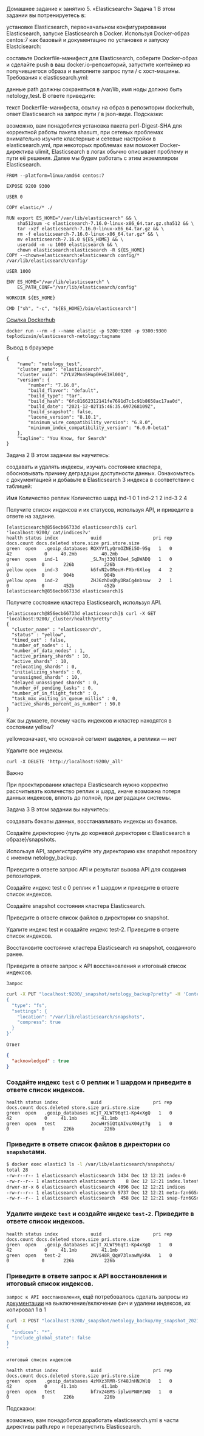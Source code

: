 Домашнее задание к занятию 5. «Elasticsearch»
Задача 1
В этом задании вы потренируетесь в:

установке Elasticsearch,
первоначальном конфигурировании Elasticsearch,
запуске Elasticsearch в Docker.
Используя Docker-образ centos:7 как базовый и документацию по установке и запуску Elastcisearch:

составьте Dockerfile-манифест для Elasticsearch,
соберите Docker-образ и сделайте push в ваш docker.io-репозиторий,
запустите контейнер из получившегося образа и выполните запрос пути / c хост-машины.
Требования к elasticsearch.yml:

данные path должны сохраняться в /var/lib,
имя ноды должно быть netology_test.
В ответе приведите:

текст Dockerfile-манифеста,
ссылку на образ в репозитории dockerhub,
ответ Elasticsearch на запрос пути / в json-виде.
Подсказки:

возможно, вам понадобится установка пакета perl-Digest-SHA для корректной работы пакета shasum,
при сетевых проблемах внимательно изучите кластерные и сетевые настройки в elasticsearch.yml,
при некоторых проблемах вам поможет Docker-директива ulimit,
Elasticsearch в логах обычно описывает проблему и пути её решения.
Далее мы будем работать с этим экземпляром Elasticsearch.

```
FROM --platform=linux/amd64 centos:7

EXPOSE 9200 9300

USER 0

COPY elastic/* ./

RUN export ES_HOME="/var/lib/elasticsearch" && \
    sha512sum -c elasticsearch-7.16.0-linux-x86_64.tar.gz.sha512 && \
    tar -xzf elasticsearch-7.16.0-linux-x86_64.tar.gz && \
    rm -f elasticsearch-7.16.0-linux-x86_64.tar.gz* && \
    mv elasticsearch-7.16.0 ${ES_HOME} && \
    useradd -m -u 1000 elasticsearch && \
    chown elasticsearch:elasticsearch -R ${ES_HOME}
COPY --chown=elasticsearch:elasticsearch config/* /var/lib/elasticsearch/config/

USER 1000

ENV ES_HOME="/var/lib/elasticsearch" \
    ES_PATH_CONF="/var/lib/elasticsearch/config"

WORKDIR ${ES_HOME}

CMD ["sh", "-c", "${ES_HOME}/bin/elasticsearch"]
```
[Ссылка Dockerhub](https://hub.docker.com/repository/docker/teplodizain/elasticsearch-netology/general)

```
docker run --rm -d --name elastic -p 9200:9200 -p 9300:9300 teplodizain/elasticsearch-netology:tagname
```
Вывод в браузере
```
{
    "name": "netology_test",
    "cluster_name": "elasticsearch",
    "cluster_uuid": "2YLV2MnnSHup0HvE1Hl00Q",
    "version": {
        "number": "7.16.0",
        "build_flavor": "default",
        "build_type": "tar",
        "build_hash": "6fc81662312141fe7691d7c1c91b8658ac17aa0d",
        "build_date": "2021-12-02T15:46:35.697268109Z",
        "build_snapshot": false,
        "lucene_version": "8.10.1",
        "minimum_wire_compatibility_version": "6.8.0",
        "minimum_index_compatibility_version": "6.0.0-beta1"
    },
    "tagline": "You Know, for Search"
}
```

Задача 2
В этом задании вы научитесь:

создавать и удалять индексы,
изучать состояние кластера,
обосновывать причину деградации доступности данных.
Ознакомьтесь с документацией и добавьте в Elasticsearch 3 индекса в соответствии с таблицей:

Имя	Количество реплик	Количество шард
ind-1	0	1
ind-2	1	2
ind-3	2	4

Получите список индексов и их статусов, используя API, и приведите в ответе на задание.

```
[elasticsearch@856ecb66733d elasticsearch]$ curl 'localhost:9200/_cat/indices?v'
health status index            uuid                   pri rep docs.count docs.deleted store.size pri.store.size
green  open   .geoip_databases RQXYVfLyQrmOZNEi5O-95g   1   0         42            0     40.2mb         40.2mb
green  open   ind-1            _SL7nj33Ql6De4_SqDWADQ   1   0          0            0       226b           226b
yellow open   ind-3            k6fvN2vOReuH-PXbr6Xlog   4   2          0            0       904b           904b
yellow open   ind-2            ZHJ6zhDxQhyDRaCg4nbsuw   2   1          0            0       452b           452b
[elasticsearch@856ecb66733d elasticsearch]$
```

Получите состояние кластера Elasticsearch, используя API.

```
[elasticsearch@856ecb66733d elasticsearch]$ curl -X GET "localhost:9200/_cluster/health?pretty"
{
  "cluster_name" : "elasticsearch",
  "status" : "yellow",
  "timed_out" : false,
  "number_of_nodes" : 1,
  "number_of_data_nodes" : 1,
  "active_primary_shards" : 10,
  "active_shards" : 10,
  "relocating_shards" : 0,
  "initializing_shards" : 0,
  "unassigned_shards" : 10,
  "delayed_unassigned_shards" : 0,
  "number_of_pending_tasks" : 0,
  "number_of_in_flight_fetch" : 0,
  "task_max_waiting_in_queue_millis" : 0,
  "active_shards_percent_as_number" : 50.0
}
```

Как вы думаете, почему часть индексов и кластер находятся в состоянии yellow?

yellowозначает, что основной сегмент выделен, а реплики — нет

Удалите все индексы.

```
curl -X DELETE 'http://localhost:9200/_all'
```

Важно

При проектировании кластера Elasticsearch нужно корректно рассчитывать количество реплик и шард, иначе возможна потеря данных индексов, вплоть до полной, при деградации системы.

Задача 3
В этом задании вы научитесь:

создавать бэкапы данных,
восстанавливать индексы из бэкапов.

Создайте директорию {путь до корневой директории с Elasticsearch в образе}/snapshots.

Используя API, зарегистрируйте эту директорию как snapshot repository c именем netology_backup.

Приведите в ответе запрос API и результат вызова API для создания репозитория.

Создайте индекс test с 0 реплик и 1 шардом и приведите в ответе список индексов.

Создайте snapshot состояния кластера Elasticsearch.

Приведите в ответе список файлов в директории со snapshot.

Удалите индекс test и создайте индекс test-2. Приведите в ответе список индексов.

Восстановите состояние кластера Elasticsearch из snapshot, созданного ранее.

Приведите в ответе запрос к API восстановления и итоговый список индексов.

`Запрос`
```bash
curl -X PUT "localhost:9200/_snapshot/netology_backup?pretty" -H 'Content-Type: application/json' -d'
{
  "type": "fs",
  "settings": {
    "location": "/var/lib/elasticsearch/snapshots",
    "compress": true
  }
}'
```
`Ответ`
```json
{
  "acknowledged" : true
}
```
### Создайте индекс `test` с 0 реплик и 1 шардом и **приведите в ответе** список индексов.

```tsv
health status index            uuid                   pri rep docs.count docs.deleted store.size pri.store.size
green  open   .geoip_databases xCjT_XLWT96qt1-Kp4xXgQ   1   0         42            0     41.1mb         41.1mb
green  open   test             2ocwHrSiQtqAIvuX04yt7g   1   0          0            0       226b           226b
```

### **Приведите в ответе** список файлов в директории со `snapshot`ами.

```bash
$ docker exec elastic3 ls -l /var/lib/elasticsearch/snapshots/
total 28
-rw-r--r-- 1 elasticsearch elasticsearch 1434 Dec 12 12:21 index-0
-rw-r--r-- 1 elasticsearch elasticsearch    8 Dec 12 12:21 index.latest
drwxr-xr-x 6 elasticsearch elasticsearch 4096 Dec 12 12:21 indices
-rw-r--r-- 1 elasticsearch elasticsearch 9737 Dec 12 12:21 meta-fzn6GSxgSX-JC9wHwIWhNA.dat
-rw-r--r-- 1 elasticsearch elasticsearch  458 Dec 12 12:21 snap-fzn6GSxgSX-JC9wHwIWhNA.dat
```

### Удалите индекс `test` и создайте индекс `test-2`. **Приведите в ответе** список индексов.

```tsv
health status index            uuid                   pri rep docs.count docs.deleted store.size pri.store.size
green  open   .geoip_databases xCjT_XLWT96qt1-Kp4xXgQ   1   0         42            0     41.1mb         41.1mb
green  open   test-2           2NVi48R_QqW73lxawMykRA   1   0          0            0       226b           226b
```

### **Приведите в ответе** запрос к API восстановления и итоговый список индексов.

`запрос к API восстановления`, ещё потребовалось сделать запросы из [документации](https://www.elastic.co/guide/en/elasticsearch/reference/current/snapshots-restore-snapshot.html) на выключение/включение фич и удалени индексов, их копировал 1 в 1
```bash
curl -X POST "localhost:9200/_snapshot/netology_backup/my_snapshot_2021.12.12/_restore?pretty" -H 'Content-Type: application/json' -d'
{
  "indices": "*",
  "include_global_state": false
}
'
```
`итоговый список индексов`
```tsv
health status index            uuid                   pri rep docs.count docs.deleted store.size pri.store.size
green  open   .geoip_databases 4zMXz3RMR-SY48JnHNJWlQ   1   0         42            0     41.1mb         41.1mb
green  open   test             bf7x24BMS-iplwoPN0PzWQ   1   0          0            0       226b           226b
```

Подсказки:

возможно, вам понадобится доработать elasticsearch.yml в части директивы path.repo и перезапустить Elasticsearch.
